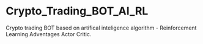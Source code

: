 # Crypto_Trading_BOT_AI_RL
Crypto trading BOT based on artifical inteligence algorithm - Reinforcement Learning Adventages Actor Critic.
